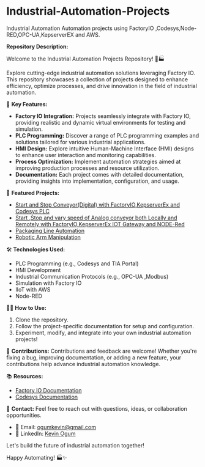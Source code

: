 # Industrial-Automation-Projects
Industrial Automation Automation projects using FactoryIO ,Codesys,Node-RED,OPC-UA,KepserverEX and AWS.

**Repository Description:**

Welcome to the Industrial Automation Projects Repository! 🤖🏭

Explore cutting-edge industrial automation solutions leveraging Factory IO. This repository showcases a collection of projects designed to enhance efficiency, optimize processes, and drive innovation in the field of industrial automation.

🔧 **Key Features:**
- **Factory IO Integration:** Projects seamlessly integrate with Factory IO, providing realistic and dynamic virtual environments for testing and simulation.
- **PLC Programming:** Discover a range of PLC programming examples and solutions tailored for various industrial applications.
- **HMI Design:** Explore intuitive Human-Machine Interface (HMI) designs to enhance user interaction and monitoring capabilities.
- **Process Optimization:** Implement automation strategies aimed at improving production processes and resource utilization.
- **Documentation:** Each project comes with detailed documentation, providing insights into implementation, configuration, and usage.

🚀 **Featured Projects:**
- [Start and Stop Conveyor(Digital) with FactoryIO,KepserverEx and Codesys PLC](#)
- [Start ,Stop and vary speed of Analog conveyor both Locally and Remotely with FactoryIO,KepserverEx IOT Gateway and NODE-Red](#)
- [Packaging Line Automation](#)
- [Robotic Arm Manipulation](#)

🛠️ **Technologies Used:**
- PLC Programming (e.g., Codesys and TIA Portal)
- HMI Development 
- Industrial Communication Protocols (e.g., OPC-UA ,Modbus)
- Simulation with Factory IO
- IIoT with AWS
- Node-RED

👩‍💻 **How to Use:**
1. Clone the repository.
2. Follow the project-specific documentation for setup and configuration.
3. Experiment, modify, and integrate into your own industrial automation projects!

🤝 **Contributions:**
Contributions and feedback are welcome! Whether you're fixing a bug, improving documentation, or adding a new feature, your contributions help advance industrial automation knowledge.

📚 **Resources:**
- [Factory IO Documentation](https://docs.factoryio.com/)
- [Codesys Documentation](https://help.codesys.com/)

📧 **Contact:**
Feel free to reach out with questions, ideas, or collaboration opportunities.
- 📩 Email: [ogumkevin@gmail.com](mailto:ogumkevin@gmail.com)
- 🔗 LinkedIn: [Kevin Ogum](https://www.linkedin.com/in/kevin-ogum-485737210/)

Let's build the future of industrial automation together!

Happy Automating! 🏭✨
